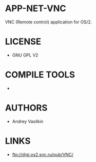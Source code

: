 # APP-NET-VNC
VNC (Remote control) application for OS/2.

LICENSE
===============
* GNU GPL V2

COMPILE TOOLS
===============
* 
 
AUTHORS
===============
* Andrey Vasilkin

LINKS
===============
* ftp://digi.os2.snc.ru/pub/VNC/
